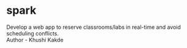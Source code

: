# spark
Develop a web app to reserve classrooms/labs in real-time and avoid scheduling conflicts.
<br>
Author - Khushi Kakde